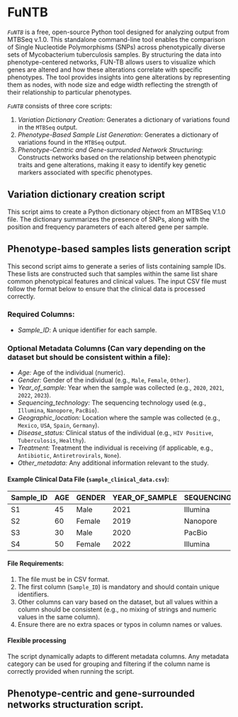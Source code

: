 # FuNTB

*`FuNTB`* is a free, open-source Python tool designed for analyzing output from MTBSeq v.1.0. This standalone command-line tool enables the comparison of Single Nucleotide Polymorphisms (SNPs) across phenotypically diverse sets of Mycobacterium tuberculosis samples. By structuring the data into phenotype-centered networks, FUN-TB allows users to visualize which genes are altered and how these alterations correlate with specific phenotypes. The tool provides insights into gene alterations by representing them as nodes, with node size and edge width reflecting the strength of their relationship to particular phenotypes. 

*`FuNTB`* consists of three core scripts:

1. *Variation Dictionary Creation*: Generates a dictionary of variations found in the `MTBSeq` output.
2. *Phenotype-Based Sample List Generation*: Generates a dictionary of variations found in the `MTBSeq` output.
3. *Phenotype-Centric and Gene-surrounded Network Structuring*: Constructs networks based on the relationship between phenotypic traits and gene alterations, making it easy to identify key genetic markers associated with specific phenotypes.

## Variation dictionary creation script
This script aims to create a Python dictionary object from an MTBSeq V.1.0 file. The dictionary summarizes the presence of SNPs, along with the position and frequency parameters of each altered gene per sample.



## Phenotype-based samples lists generation script
This second script aims to generate a series of lists containing sample IDs. These lists are constructed such that samples within the same list share common phenotypical features and clinical values. The input CSV file must follow the format below to ensure that the clinical data is processed correctly.

### Required Columns:
- *Sample_ID*: A unique identifier for each sample.

### Optional Metadata Columns (Can vary depending on the dataset but should be consistent within a file):
- *Age:* Age of the individual (numeric).
- *Gender:* Gender of the individual (e.g., `Male`, `Female`, `Other`).
- *Year_of_sample:* Year when the sample was collected (e.g., `2020`, `2021`, `2022`, `2023`).
- *Sequencing_technology:* The sequencing technology used (e.g., `Illumina`, `Nanopore`, `PacBio`).
- *Geographic_location:* Location where the sample was collected (e.g., `Mexico`, `USA`, `Spain`, `Germany`).
- *Disease_status:* Clinical status of the individual (e.g., `HIV Positive`, `Tuberculosis`, `Healthy`).
- *Treatment:* Treatment the individual is receiving (if applicable, e.g., `Antibiotic`, `Antiretrovirals`, `None`).
- *Other_metadata:* Any additional information relevant to the study.

#### Example Clinical Data File (`sample_clinical_data.csv`):
| Sample_ID | AGE | GENDER | YEAR_OF_SAMPLE | SEQUENCING_TECHNOLOGY | GEOGRAPHIC_LOCATION | DISEASE_STATUS  | TREATMENT       |
|-----------|-----|--------|----------------|-----------------------|---------------------|-----------------|----------------|
| S1        | 45  | Male   | 2021           | Illumina              | USA                 | HIV positive    | Antiretrovirals |
| S2        | 60  | Female | 2019           | Nanopore              | Brazil              | Tuberculosis    | Antibiotics     |
| S3        | 30  | Male   | 2020           | PacBio                | Germany             | Healthy         | None           |
| S4        | 50  | Female | 2022           | Illumina              | Canada              | HIV positive    | Antiretrovirals |

#### File Requirements:
1. The file must be in CSV format.
2. The first column (`Sample_ID`) is mandatory and should contain unique identifiers.
3. Other columns can vary based on the dataset, but all values within a column should be consistent (e.g., no mixing of strings and numeric values in the same column).
4. Ensure there are no extra spaces or typos in column names or values.

#### Flexible processing
The script dynamically adapts to different metadata columns. Any metadata category can be used for grouping and filtering if the column name is correctly provided when running the script.

## Phenotype-centric and gene-surrounded networks structuration script.

